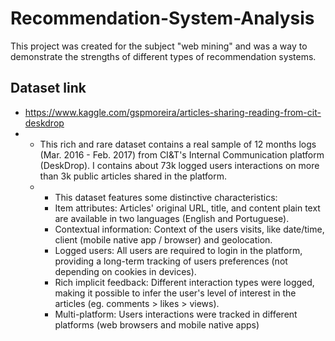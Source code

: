 # Recommendation-System-Analysis
This project was created for the subject "web mining" and was a way to demonstrate the strengths of different types of recommendation systems.
## Dataset link
  + https://www.kaggle.com/gspmoreira/articles-sharing-reading-from-cit-deskdrop
  + + This rich and rare dataset contains a real sample of 12 months logs (Mar. 2016 - Feb. 2017) from CI&T's Internal Communication platform (DeskDrop). I contains about 73k logged users interactions on more than 3k public articles shared in the platform.
    + + This dataset features some distinctive characteristics:
      + Item attributes: Articles' original URL, title, and content plain text are available in two languages (English and Portuguese).
      + Contextual information: Context of the users visits, like date/time, client (mobile native app / browser) and geolocation.
      + Logged users: All users are required to login in the platform, providing a long-term tracking of users preferences (not depending on cookies in devices).
      + Rich implicit feedback: Different interaction types were logged, making it possible to infer the user's level of interest in the articles (eg. comments > likes > views).
      + Multi-platform: Users interactions were tracked in different platforms (web browsers and mobile native apps)
